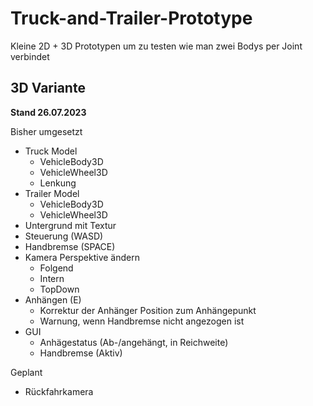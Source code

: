 # Truck-and-Trailer-Prototype
Kleine 2D + 3D Prototypen um zu testen wie man zwei Bodys per Joint verbindet


## 3D Variante
__Stand 26.07.2023__

Bisher umgesetzt
- Truck Model
  - VehicleBody3D
  - VehicleWheel3D
  - Lenkung
- Trailer Model
  - VehicleBody3D
  - VehicleWheel3D
- Untergrund mit Textur
- Steuerung (WASD)
- Handbremse (SPACE)
- Kamera Perspektive ändern
  - Folgend
  - Intern
  - TopDown
- Anhängen (E)
  - Korrektur der Anhänger Position zum Anhängepunkt
  - Warnung, wenn Handbremse nicht angezogen ist
- GUI
  - Anhägestatus (Ab-/angehängt, in Reichweite)
  - Handbremse (Aktiv)



Geplant
- Rückfahrkamera